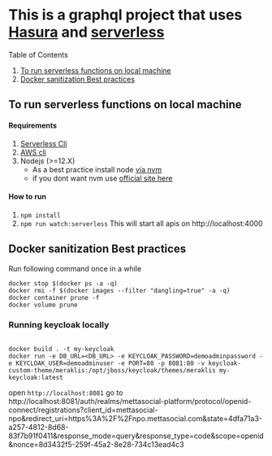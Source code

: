 # This is a graphql project that uses [Hasura](https://www.hasura.io) and [serverless](https://www.serverless.com)

Table of Contents

1. [To run serverless functions on local machine](#to-run-serverless-functions-on-local-machine)
1. [Docker sanitization Best practices](#docker-sanitization-best-practices)

## To run serverless functions on local machine

#### Requirements

1. [Serverless Cli](https://www.serverless.com/framework/docs/getting-started#install-as-a-standalone-binary)
2. [AWS cli](https://docs.aws.amazon.com/cli/latest/userguide/cli-chap-install.html)
3. Nodejs (>=12.X)
   - As a best practice install node [via nvm](https://github.com/nvm-sh/nvm#installing-and-updating)
   - if you dont want nvm use [official site here](https://nodejs.org/en/download/)

#### How to run

1. `npm install`
1. `npm run watch:serverless` This will start all apis on http://localhost:4000

## Docker sanitization Best practices

Run following command once in a while

```
docker stop $(docker ps -a -q)
docker rmi -f $(docker images --filter "dangling=true" -a -q)
docker container prune -f
docker volume prune
```

### Running keycloak locally

```

docker build . -t my-keycloak
docker run -e DB_URL=<DB_URL> -e KEYCLOAK_PASSWORD=demoadminpassword -e KEYCLOAK_USER=demoadminuser -e PORT=80 -p 8081:80 -v keycloak-custom-theme/meraklis:/opt/jboss/keycloak/themes/meraklis my-keycloak:latest

```

open `http://localhost:8081`
go to http://localhost:8081/auth/realms/mettasocial-platform/protocol/openid-connect/registrations?client_id=mettasocial-npo&redirect_uri=https%3A%2F%2Fnpo.mettasocial.com&state=4dfa71a3-a257-4812-8d68-83f7b91f0411&response_mode=query&response_type=code&scope=openid&nonce=8d3432f5-259f-45a2-8e28-734c13ead4c3
